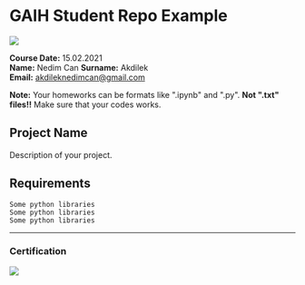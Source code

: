 # GAIH Student Repo Example
![](img/logo.png)

**Course Date:** 15.02.2021  
**Name:** Nedim Can 
**Surname:** Akdilek    
**Email:** akdileknedimcan@gmail.com  

**Note:** Your homeworks can be formats like ".ipynb" and ".py". **Not ".txt" files!!** Make sure that your codes works.  

## Project Name
Description of your project.

## Requirements
```
Some python libraries
Some python libraries
Some python libraries
```
---

### Certification
![](img/certificate_ex.png)

